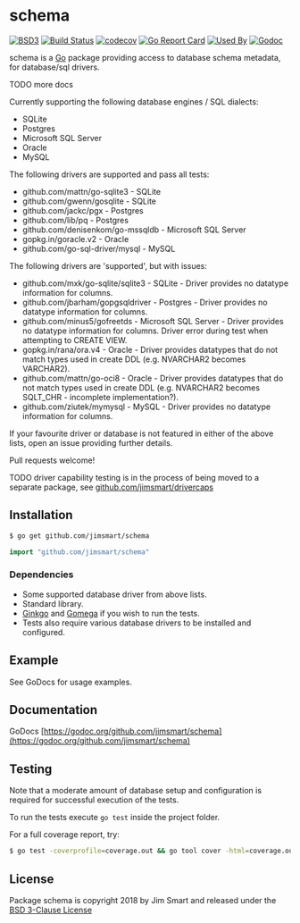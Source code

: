 # schema

[![BSD3](https://img.shields.io/badge/license-BSD3-blue.svg?style=flat)](LICENSE.md)
[![Build Status](https://img.shields.io/travis/jimsmart/schema/master.svg?style=flat)](https://travis-ci.org/jimsmart/schema)
[![codecov](https://codecov.io/gh/jimsmart/schema/branch/master/graph/badge.svg)](https://codecov.io/gh/jimsmart/schema)
[![Go Report Card](https://goreportcard.com/badge/github.com/jimsmart/schema)](https://goreportcard.com/report/github.com/jimsmart/schema)
[![Used By](https://img.shields.io/sourcegraph/rrc/github.com/jimsmart/schema.svg)](https://sourcegraph.com/github.com/jimsmart/schema)
[![Godoc](https://img.shields.io/badge/godoc-reference-blue.svg?style=flat)](https://godoc.org/github.com/jimsmart/schema)

schema is a [Go](https://golang.org) package providing access to database schema metadata, for database/sql drivers.

TODO more docs

Currently supporting the following database engines / SQL dialects:

- SQLite
- Postgres
- Microsoft SQL Server
- Oracle
- MySQL

The following drivers are supported and pass all tests:

- github.com/mattn/go-sqlite3 - SQLite
- github.com/gwenn/gosqlite - SQLite
- github.com/jackc/pgx - Postgres
- github.com/lib/pq - Postgres
- github.com/denisenkom/go-mssqldb - Microsoft SQL Server
- gopkg.in/goracle.v2 - Oracle
- github.com/go-sql-driver/mysql - MySQL

The following drivers are 'supported', but with issues:

- github.com/mxk/go-sqlite/sqlite3 - SQLite - Driver provides no datatype information for columns.
- github.com/jbarham/gopgsqldriver - Postgres - Driver provides no datatype information for columns.
- github.com/minus5/gofreetds - Microsoft SQL Server - Driver provides no datatype information for columns. Driver error during test when attempting to CREATE VIEW.
- gopkg.in/rana/ora.v4 - Oracle - Driver provides datatypes that do not match types used in create DDL (e.g. NVARCHAR2 becomes VARCHAR2).
- github.com/mattn/go-oci8 - Oracle - Driver provides datatypes that do not match types used in create DDL (e.g. NVARCHAR2 becomes SQLT_CHR - incomplete implementation?).
- github.com/ziutek/mymysql - MySQL - Driver provides no datatype information for columns.


If your favourite driver or database is not featured in either of the above lists, open an issue providing further details.

Pull requests welcome!

TODO driver capability testing is in the process of being moved to a separate package, see [github.com/jimsmart/drivercaps](https://github.com/jimsmart/drivercaps)

## Installation
```bash
$ go get github.com/jimsmart/schema
```

```go
import "github.com/jimsmart/schema"
```

### Dependencies

- Some supported database driver from above lists.
- Standard library.
- [Ginkgo](https://onsi.github.io/ginkgo/) and [Gomega](https://onsi.github.io/gomega/) if you wish to run the tests.
- Tests also require various database drivers to be installed and configured.

## Example

See GoDocs for usage examples.

## Documentation

GoDocs [https://godoc.org/github.com/jimsmart/schema](https://godoc.org/github.com/jimsmart/schema)

## Testing

Note that a moderate amount of database setup and configuration is required for successful execution of the tests.

To run the tests execute `go test` inside the project folder.

For a full coverage report, try:

```bash
$ go test -coverprofile=coverage.out && go tool cover -html=coverage.out
```

## License

Package schema is copyright 2018 by Jim Smart and released under the [BSD 3-Clause License](LICENSE.md)
